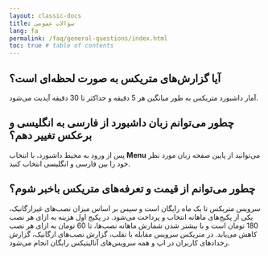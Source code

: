 ```yaml
---
layout: classic-docs
title: سؤالات عمومی
lang: fa
permalink: /faq/general-questions/index.html
toc: true # table of contents
---
```


## آیا گزارش‌های متریکس به صورت لحظه‌ای است؟

آمار داشبورد متریکس به طور میانگین هر 5 دقیقه و حداکثر تا 30 دقیقه آپدیت می‌شود.

## چطور می‌توانم زبان داشبورد از فارسی به انگلیسی و برعکس تغییر دهم؟

پس از ورود به محیط داشبورد، با انتخاب **Menu** می‌توانید از پایین صفحه زبان مورد نظر خود را بین فارسی و انگلیسی انتخاب کنید.

## چطور می‌توانم از قیمت و تعرفه‌های متریکس باخبر شوم؟

سرویس متریکس تا یک ماه رایگان است و سپس بر اساس میزان نصب‌های غیرارگانیک، یکی از پکیج‌های ماهانه انتخاب و پرداخت می‌شود. در پکیج اول هزینه به ازای هر نصب 180 تومان است و با بیشتر شدن شمارش ماهانه نصب‌ها، تا 60 تومان به ازای هر نصب کاهش می‌یابد.
در متریکس سرویس مقابله با تقلب، گزارش نصب‌های ارگانیک، گزارش رخدادهای کاربران در اپ و همه سرویس‌های آنالیتیکس رایگان انجام می‌شود.
